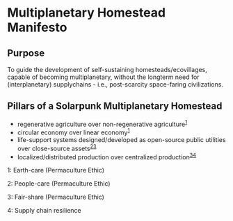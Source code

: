 # Multiplanetary Homestead Manifesto

## Purpose

To guide the development of self-sustaining homesteads/ecovillages, capable of becoming multiplanetary, without the longterm need for (interplanetary) supplychains - i.e., post-scarcity space-faring civilizations.

## Pillars of a Solarpunk Multiplanetary Homestead

- regenerative agriculture over non-regenerative agriculture<sup>[1](#myfootnote1)</sup>
- circular economy over linear economy<sup>[1](#myfootnote1)</sup>
- life-support systems designed/developed as open-source public utilities over close-source assets<sup>[2](#myfootnote2)</sup><sup>[3](#myfootnote3)</sup>
- localized/distributed production over centralized production<sup>[3](#myfootnote3)</sup><sup>[4](#myfootnote4)</sup>

<a name="myfootnote1">1</a>: Earth-care (Permaculture Ethic)

<a name="myfootnote2">2</a>: People-care (Permaculture Ethic)

<a name="myfootnote3">3</a>: Fair-share (Permaculture Ethic)

<a name="myfootnot4">4</a>: Supply chain resilience
